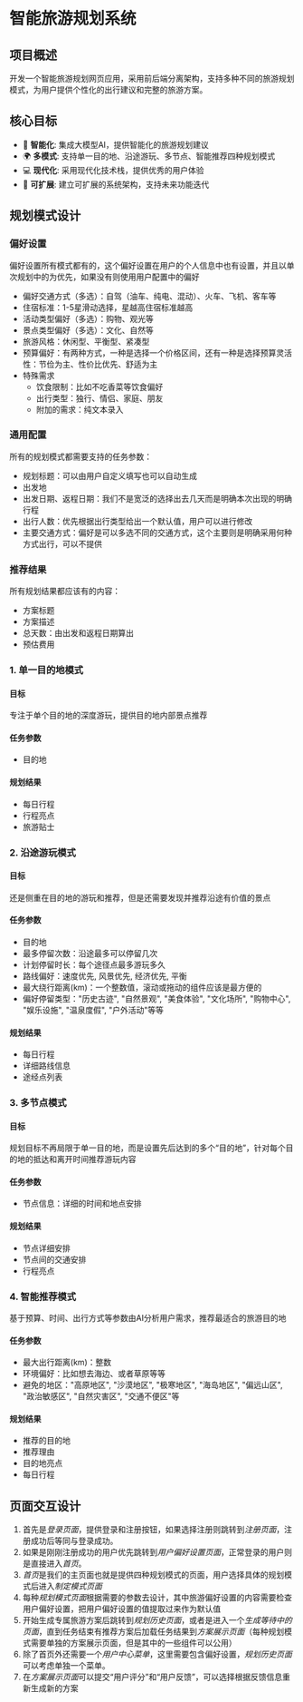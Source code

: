 # 智能旅游规划系统

## 项目概述

开发一个智能旅游规划网页应用，采用前后端分离架构，支持多种不同的旅游规划模式，为用户提供个性化的出行建议和完整的旅游方案。

## 核心目标

- 🎯 **智能化**: 集成大模型AI，提供智能化的旅游规划建议
- 🌍 **多模式**: 支持单一目的地、沿途游玩、多节点、智能推荐四种规划模式
- 💻 **现代化**: 采用现代化技术栈，提供优秀的用户体验
- 🔧 **可扩展**: 建立可扩展的系统架构，支持未来功能迭代

## 规划模式设计

### 偏好设置

偏好设置所有模式都有的，这个偏好设置在用户的个人信息中也有设置，并且以单次规划中的为优先，如果没有则使用用户配置中的偏好

- 偏好交通方式（多选）：自驾（油车、纯电、混动）、火车、飞机、客车等
- 住宿标准：1-5星滑动选择，星越高住宿标准越高
- 活动类型偏好（多选）：购物、观光等
- 景点类型偏好（多选）：文化、自然等
- 旅游风格：休闲型、平衡型、紧凑型
- 预算偏好：有两种方式，一种是选择一个价格区间，还有一种是选择预算灵活性：节俭为主、性价比优先、舒适为主
- 特殊需求
    - 饮食限制：比如不吃香菜等饮食偏好
    - 出行类型：独行、情侣、家庭、朋友
    - 附加的需求：纯文本录入

### 通用配置

所有的规划模式都需要支持的任务参数：

- 规划标题：可以由用户自定义填写也可以自动生成
- 出发地
- 出发日期、返程日期：我们不是宽泛的选择出去几天而是明确本次出现的明确行程
- 出行人数：优先根据出行类型给出一个默认值，用户可以进行修改
- 主要交通方式：偏好是可以多选不同的交通方式，这个主要则是明确采用何种方式出行，可以不提供

### 推荐结果

所有规划结果都应该有的内容：

- 方案标题
- 方案描述
- 总天数：由出发和返程日期算出
- 预估费用

### 1. 单一目的地模式

#### 目标

专注于单个目的地的深度游玩，提供目的地内部景点推荐

#### 任务参数

- 目的地

#### 规划结果

- 每日行程
- 行程亮点
- 旅游贴士

### 2. 沿途游玩模式

#### 目标

还是侧重在目的地的游玩和推荐，但是还需要发现并推荐沿途有价值的景点

#### 任务参数

- 目的地
- 最多停留次数：沿途最多可以停留几次
- 计划停留时长：每个途径点最多游玩多久
- 路线偏好：速度优先, 风景优先, 经济优先, 平衡
- 最大绕行距离(km)：一个整数值，滚动或拖动的组件应该是最方便的
- 偏好停留类型："历史古迹", "自然景观", "美食体验", "文化场所", "购物中心", "娱乐设施", "温泉度假", "户外活动"等等

#### 规划结果

- 每日行程
- 详细路线信息
- 途经点列表

### 3. 多节点模式

#### 目标

规划目标不再局限于单一目的地，而是设置先后达到的多个“目的地”，针对每个目的地的抵达和离开时间推荐游玩内容

#### 任务参数

- 节点信息：详细的时间和地点安排

#### 规划结果

- 节点详细安排
- 节点间的交通安排
- 行程亮点

### 4. 智能推荐模式

基于预算、时间、出行方式等参数由AI分析用户需求，推荐最适合的旅游目的地

#### 任务参数

- 最大出行距离(km)：整数
- 环境偏好：比如想去海边、或者草原等等
- 避免的地区："高原地区", "沙漠地区", "极寒地区", "海岛地区", "偏远山区", "政治敏感区", "自然灾害区", "交通不便区"等

#### 规划结果

- 推荐的目的地
- 推荐理由
- 目的地亮点
- 每日行程

## 页面交互设计

1. 首先是*登录页面*，提供登录和注册按钮，如果选择注册则跳转到*注册页面*，注册成功后等同与登录成功。
2. 如果是刚刚注册成功的用户优先跳转到*用户偏好设置页面*，正常登录的用户则是直接进入*首页*。
3. *首页*是我们的主页面也就是提供四种规划模式的页面，用户选择具体的规划模式后进入*制定模式页面*
4. 每种*规划模式页面*根据需要的参数去设计，其中旅游偏好设置的内容需要检查用户偏好设置，把用户偏好设置的值提取过来作为默认值
5. 开始生成专属旅游方案后跳转到*规划历史页面*，或者是进入一个*生成等待中的页面*，直到任务结束有推荐方案后加载任务结果到*方案展示页面*（每种规划模式需要单独的方案展示页面，但是其中的一些组件可以公用）
6. 除了首页外还需要一个*用户中心菜单*，这里需要包含偏好设置，*规划历史页面*可以考虑单独一个菜单。
7. 在*方案展示页面*可以提交“用户评分”和“用户反馈”，可以选择根据反馈信息重新生成新的方案
